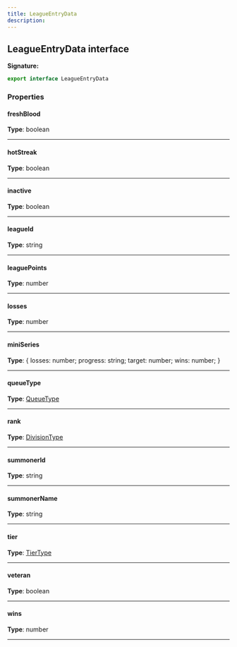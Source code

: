 ```yaml
---
title: LeagueEntryData
description: 
---
```


## LeagueEntryData interface



**Signature:**

```ts
export interface LeagueEntryData 
```

### Properties

#### freshBlood



**Type**: boolean

---

#### hotStreak



**Type**: boolean

---

#### inactive



**Type**: boolean

---

#### leagueId



**Type**: string

---

#### leaguePoints



**Type**: number

---

#### losses



**Type**: number

---

#### miniSeries



**Type**: {         losses: number;         progress: string;         target: number;         wins: number;     }

---

#### queueType



**Type**: [QueueType](/shieldbow/api/QueueType.md)

---

#### rank



**Type**: [DivisionType](/shieldbow/api/DivisionType.md)

---

#### summonerId



**Type**: string

---

#### summonerName



**Type**: string

---

#### tier



**Type**: [TierType](/shieldbow/api/TierType.md)

---

#### veteran



**Type**: boolean

---

#### wins



**Type**: number

---

